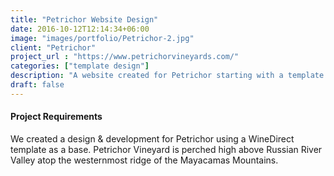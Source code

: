```yaml
---
title: "Petrichor Website Design"
date: 2016-10-12T12:14:34+06:00
image: "images/portfolio/Petrichor-2.jpg"
client: "Petrichor"
project_url : "https://www.petrichorvineyards.com/"
categories: ["template design"]
description: "A website created for Petrichor starting with a template."
draft: false
---
```


#### Project Requirements

We created a design & development for Petrichor using a WineDirect template as a base. Petrichor Vineyard is perched high above Russian River Valley atop the westernmost ridge of the Mayacamas Mountains.
